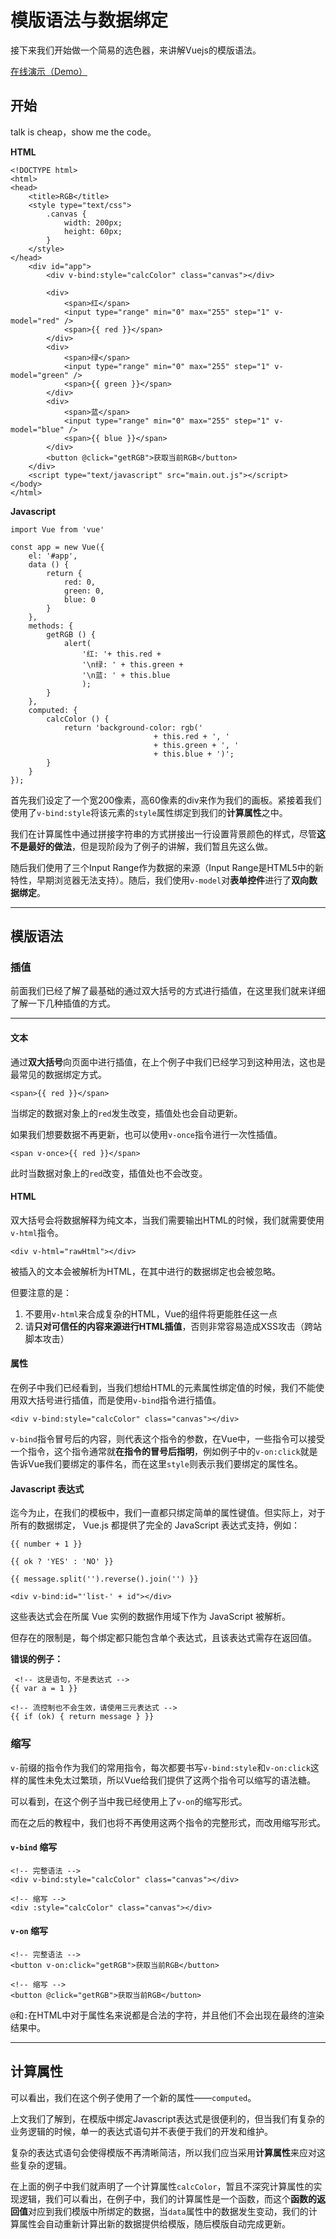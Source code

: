 # 模版语法与数据绑定

接下来我们开始做一个简易的选色器，来讲解Vuejs的模版语法。

[在线演示（Demo）](https://smilecc.github.io/learn-vue2x/demo/1_4/)

## 开始

talk is cheap，show me the code。

**HTML**

```
<!DOCTYPE html>
<html>
<head>
    <title>RGB</title>
    <style type="text/css">
        .canvas {
            width: 200px;
            height: 60px;
        }
    </style>
</head>
    <div id="app">
        <div v-bind:style="calcColor" class="canvas"></div>

        <div>
            <span>红</span>
            <input type="range" min="0" max="255" step="1" v-model="red" />
            <span>{{ red }}</span>
        </div>
        <div>
            <span>绿</span>
            <input type="range" min="0" max="255" step="1" v-model="green" />
            <span>{{ green }}</span>
        </div>
        <div>
            <span>蓝</span>
            <input type="range" min="0" max="255" step="1" v-model="blue" />
            <span>{{ blue }}</span>
        </div>
        <button @click="getRGB">获取当前RGB</button>
    </div>
    <script type="text/javascript" src="main.out.js"></script>
</body>
</html>
```

**Javascript**

```
import Vue from 'vue'

const app = new Vue({
    el: '#app',
    data () {
        return {
            red: 0,
            green: 0,
            blue: 0
        }
    },
    methods: {
        getRGB () {
            alert(
                '红: '+ this.red + 
                '\n绿: ' + this.green + 
                '\n蓝: ' + this.blue
                );
        }
    },
    computed: {
        calcColor () {
            return 'background-color: rgb(' 
                                + this.red + ', ' 
                                + this.green + ', ' 
                                + this.blue + ')';
        }
    }
});
```

首先我们设定了一个宽200像素，高60像素的div来作为我们的画板。紧接着我们使用了`v-bind:style`将该元素的`style`属性绑定到我们的**计算属性**之中。

我们在计算属性中通过拼接字符串的方式拼接出一行设置背景颜色的样式，尽管**这不是最好的做法**，但是现阶段为了例子的讲解，我们暂且先这么做。

随后我们使用了三个Input Range作为数据的来源（Input Range是HTML5中的新特性，早期浏览器无法支持）。随后，我们使用`v-model`对**表单控件**进行了**双向数据绑定**。

---

## 模版语法

### 插值

前面我们已经了解了最基础的通过双大括号的方式进行插值，在这里我们就来详细了解一下几种插值的方式。

---

#### 文本

通过**双大括号**向页面中进行插值，在上个例子中我们已经学习到这种用法，这也是最常见的数据绑定方式。

```
<span>{{ red }}</span>
```

当绑定的数据对象上的`red`发生改变，插值处也会自动更新。

如果我们想要数据不再更新，也可以使用`v-once`指令进行一次性插值。

```
<span v-once>{{ red }}</span>
```

此时当数据对象上的`red`改变，插值处也不会改变。

#### HTML

双大括号会将数据解释为纯文本，当我们需要输出HTML的时候，我们就需要使用`v-html`指令。

```
<div v-html="rawHtml"></div>
```

被插入的文本会被解析为HTML，在其中进行的数据绑定也会被忽略。

但要注意的是：

1. 不要用`v-html`来合成复杂的HTML，Vue的组件将更能胜任这一点
2. 请**只对可信任的内容来源进行HTML插值**，否则非常容易造成XSS攻击（跨站脚本攻击）

#### 属性

在例子中我们已经看到，当我们想给HTML的元素属性绑定值的时候，我们不能使用双大括号进行插值，而是使用`v-bind`指令进行插值。

```
<div v-bind:style="calcColor" class="canvas"></div>
```

`v-bind`指令冒号后的内容，则代表这个指令的参数，在Vue中，一些指令可以接受一个指令，这个指令通常就**在指令的冒号后指明**，例如例子中的`v-on:click`就是告诉Vue我们要绑定的事件名，而在这里`style`则表示我们要绑定的属性名。

#### Javascript 表达式

迄今为止，在我们的模板中，我们一直都只绑定简单的属性键值。但实际上，对于所有的数据绑定， Vue.js 都提供了完全的 JavaScript 表达式支持，例如：

```
{{ number + 1 }}

{{ ok ? 'YES' : 'NO' }}

{{ message.split('').reverse().join('') }}

<div v-bind:id="'list-' + id"></div>
```

这些表达式会在所属 Vue 实例的数据作用域下作为 JavaScript 被解析。

但存在的限制是，每个绑定都只能包含单个表达式，且该表达式需存在返回值。

**错误的例子：**

```
 <!-- 这是语句，不是表达式 -->
{{ var a = 1 }}

<!-- 流控制也不会生效，请使用三元表达式 -->
{{ if (ok) { return message } }}
```

### 缩写

`v-`前缀的指令作为我们的常用指令，每次都要书写`v-bind:style`和`v-on:click`这样的属性未免太过繁琐，所以Vue给我们提供了这两个指令可以缩写的语法糖。

可以看到，在这个例子当中我已经使用上了`v-on`的缩写形式。

而在之后的教程中，我们也将不再使用这两个指令的完整形式，而改用缩写形式。

#### `v-bind` 缩写

```
<!-- 完整语法 -->
<div v-bind:style="calcColor" class="canvas"></div>

<!-- 缩写 -->
<div :style="calcColor" class="canvas"></div>
```

#### `v-on` 缩写

```
<!-- 完整语法 -->
<button v-on:click="getRGB">获取当前RGB</button>

<!-- 缩写 -->
<button @click="getRGB">获取当前RGB</button>
```

`@`和`:`在HTML中对于属性名来说都是合法的字符，并且他们不会出现在最终的渲染结果中。

---

## 计算属性

可以看出，我们在这个例子使用了一个新的属性——`computed`。

上文我们了解到，在模版中绑定Javascript表达式是很便利的，但当我们有复杂的业务逻辑的时候，单一的表达式语句并不表便于我们的开发和维护。

复杂的表达式语句会使得模版不再清晰简洁，所以我们应当采用**计算属性**来应对这些复杂的逻辑。

在上面的例子中我们就声明了一个计算属性`calcColor`，暂且不深究计算属性的实现逻辑，我们可以看出，在例子中，我们的计算属性是一个函数，而这个**函数的返回值**对应到我们模版中所绑定的数据，当`data`属性中的数据发生变动，我们的计算属性会自动重新计算出新的数据提供给模版，随后模版自动完成更新。


